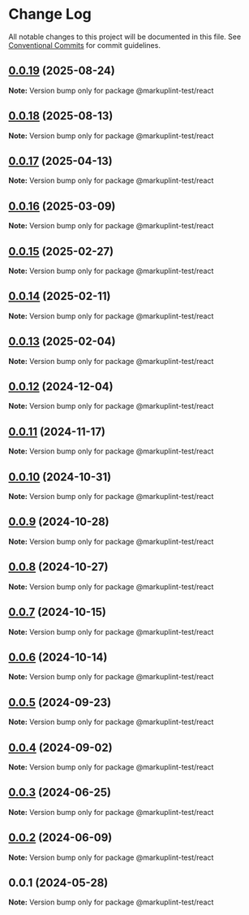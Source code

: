 # Change Log

All notable changes to this project will be documented in this file.
See [Conventional Commits](https://conventionalcommits.org) for commit guidelines.

## [0.0.19](https://github.com/markuplint/markuplint/compare/@markuplint-test/react@0.0.18...@markuplint-test/react@0.0.19) (2025-08-24)

**Note:** Version bump only for package @markuplint-test/react





## [0.0.18](https://github.com/markuplint/markuplint/compare/@markuplint-test/react@0.0.17...@markuplint-test/react@0.0.18) (2025-08-13)

**Note:** Version bump only for package @markuplint-test/react

## [0.0.17](https://github.com/markuplint/markuplint/compare/@markuplint-test/react@0.0.16...@markuplint-test/react@0.0.17) (2025-04-13)

**Note:** Version bump only for package @markuplint-test/react

## [0.0.16](https://github.com/markuplint/markuplint/compare/@markuplint-test/react@0.0.15...@markuplint-test/react@0.0.16) (2025-03-09)

**Note:** Version bump only for package @markuplint-test/react

## [0.0.15](https://github.com/markuplint/markuplint/compare/@markuplint-test/react@0.0.14...@markuplint-test/react@0.0.15) (2025-02-27)

**Note:** Version bump only for package @markuplint-test/react

## [0.0.14](https://github.com/markuplint/markuplint/compare/@markuplint-test/react@0.0.13...@markuplint-test/react@0.0.14) (2025-02-11)

**Note:** Version bump only for package @markuplint-test/react

## [0.0.13](https://github.com/markuplint/markuplint/compare/@markuplint-test/react@0.0.12...@markuplint-test/react@0.0.13) (2025-02-04)

**Note:** Version bump only for package @markuplint-test/react

## [0.0.12](https://github.com/markuplint/markuplint/compare/@markuplint-test/react@0.0.11...@markuplint-test/react@0.0.12) (2024-12-04)

**Note:** Version bump only for package @markuplint-test/react

## [0.0.11](https://github.com/markuplint/markuplint/compare/@markuplint-test/react@0.0.10...@markuplint-test/react@0.0.11) (2024-11-17)

**Note:** Version bump only for package @markuplint-test/react

## [0.0.10](https://github.com/markuplint/markuplint/compare/@markuplint-test/react@0.0.9...@markuplint-test/react@0.0.10) (2024-10-31)

**Note:** Version bump only for package @markuplint-test/react

## [0.0.9](https://github.com/markuplint/markuplint/compare/@markuplint-test/react@0.0.8...@markuplint-test/react@0.0.9) (2024-10-28)

**Note:** Version bump only for package @markuplint-test/react

## [0.0.8](https://github.com/markuplint/markuplint/compare/@markuplint-test/react@0.0.7...@markuplint-test/react@0.0.8) (2024-10-27)

**Note:** Version bump only for package @markuplint-test/react

## [0.0.7](https://github.com/markuplint/markuplint/compare/@markuplint-test/react@0.0.6...@markuplint-test/react@0.0.7) (2024-10-15)

**Note:** Version bump only for package @markuplint-test/react

## [0.0.6](https://github.com/markuplint/markuplint/compare/@markuplint-test/react@0.0.5...@markuplint-test/react@0.0.6) (2024-10-14)

**Note:** Version bump only for package @markuplint-test/react

## [0.0.5](https://github.com/markuplint/markuplint/compare/@markuplint-test/react@0.0.4...@markuplint-test/react@0.0.5) (2024-09-23)

**Note:** Version bump only for package @markuplint-test/react

## [0.0.4](https://github.com/markuplint/markuplint/compare/@markuplint-test/react@0.0.3...@markuplint-test/react@0.0.4) (2024-09-02)

**Note:** Version bump only for package @markuplint-test/react

## [0.0.3](https://github.com/markuplint/markuplint/compare/@markuplint-test/react@0.0.2...@markuplint-test/react@0.0.3) (2024-06-25)

**Note:** Version bump only for package @markuplint-test/react

## [0.0.2](https://github.com/markuplint/markuplint/compare/@markuplint-test/react@0.0.1...@markuplint-test/react@0.0.2) (2024-06-09)

**Note:** Version bump only for package @markuplint-test/react

## 0.0.1 (2024-05-28)

**Note:** Version bump only for package @markuplint-test/react
